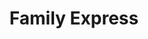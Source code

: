 ---
title: "Family Express"
url: /crown-point/family-express-east-109th-avenue-2/
shop: convenience
---